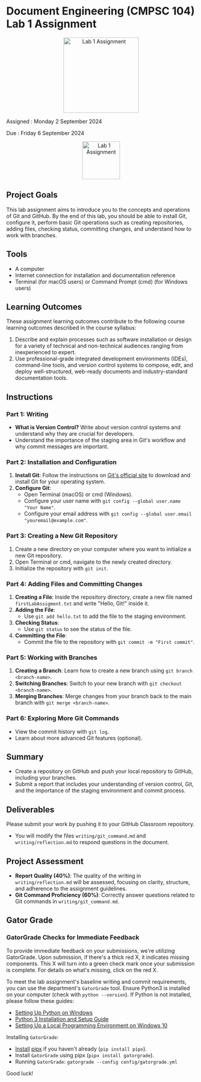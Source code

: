 
# Document Engineering (CMPSC 104) Lab 1 Assignment
<p align="center">
  <img src="https://github.com/allegheny-college-cmpsc-104-Fall-2024/lab01/blob/main/graphics/GitHub_Logo.png" alt="Lab 1 Assignment" width="200"/>
</p>

Assigned : Monday 2 September 2024

Due : Friday 6 September 2024

<p align="center">
  <img src="https://github.com/allegheny-college-cmpsc-104-Fall-2024/lab01/blob/main/graphics/github-mark.png" alt="Lab 1 Assignment" width="100"/>
</p>

## Project Goals
This lab assignment aims to introduce you to the concepts and operations of Git and GitHub. By the end of this lab, you should be able to install Git, configure it, perform basic Git operations such as creating repositories, adding files, checking status, committing changes, and understand how to work with branches.

## Tools
- A computer
- Internet connection for installation and documentation reference
- Terminal (for macOS users) or Command Prompt (cmd) (for Windows users)

## Learning Outcomes
These assignment learning outcomes contribute to the following course learning outcomes described in the course syllabus:

1. Describe and explain processes such as software installation or design for a variety of technical and non-technical audiences ranging from inexperienced to expert.
2. Use professional-grade integrated development environments (IDEs), command-line tools, and version control systems to compose, edit, and deploy well-structured, web-ready documents and industry-standard documentation tools.

## Instructions

### Part 1: Writing
- **What is Version Control?** Write about version control systems and understand why they are crucial for developers. 
- Understand the importance of the staging area in Git's workflow and why commit messages are important.

### Part 2: Installation and Configuration
1. **Install Git**: Follow the instructions on [Git's official site](https://git-scm.com/downloads) to download and install Git for your operating system.
2. **Configure Git**:
    - Open Terminal (macOS) or cmd (Windows).
    - Configure your user name with `git config --global user.name "Your Name"`.
    - Configure your email address with `git config --global user.email "youremail@example.com"`.

### Part 3: Creating a New Git Repository
1. Create a new directory on your computer where you want to initialize a new Git repository.
2. Open Terminal or cmd, navigate to the newly created directory.
3. Initialize the repository with `git init`.

### Part 4: Adding Files and Committing Changes
1. **Creating a File**: Inside the repository directory, create a new file named `firstLabAssigment.txt` and write "Hello, Git!" inside it.
2. **Adding the File**:
    - Use `git add hello.txt` to add the file to the staging environment.
3. **Checking Status**:
    - Use `git status` to see the status of the file.
4. **Committing the File**:
    - Commit the file to the repository with `git commit -m "First commit"`.

### Part 5: Working with Branches
1. **Creating a Branch**: Learn how to create a new branch using `git branch <branch-name>`.
2. **Switching Branches**: Switch to your new branch with `git checkout <branch-name>`.
3. **Merging Branches**: Merge changes from your branch back to the main branch with `git merge <branch-name>`.

### Part 6: Exploring More Git Commands
- View the commit history with `git log`.
- Learn about more advanced Git features (optional).

## Summary
- Create a repository on GitHub and push your local repository to GitHub, including your branches.
- Submit a report that includes your understanding of version control, Git, and the importance of the staging environment and commit process.

## Deliverables
Please submit your work by pushing it to your GitHub Classroom repository.
- You will modify the files `writing/git_command.md` and `writing/reflection.md` to respond questions in the document.

## Project Assessment
- **Report Quality (40%)**: The quality of the writing in `writing/reflection.md` will be assessed, focusing on clarity, structure, and adherence to the assignment guidelines.
- **Git Command Proficiency (60%)**: Correctly answer questions related to Git commands in `writing/git_command.md`.

## Gator Grade
### GatorGrade Checks for Immediate Feedback

To provide immediate feedback on your submissions, we're utilizing GatorGrade. Upon submission, if there's a thick red X, it indicates missing components. This X will turn into a green check mark once your submission is complete. For details on what's missing, click on the red X.

To meet the lab assignment's baseline writing and commit requirements, you can use the department's `GatorGrade` tool. Ensure Python3 is installed on your computer (check with `python --version`). If Python is not installed, please follow these guides:

- [Setting Up Python on Windows](https://realpython.com/lessons/python-windows-setup/)
- [Python 3 Installation and Setup Guide](https://realpython.com/installing-python/)
- [Setting Up a Local Programming Environment on Windows 10](https://www.digitalocean.com/community/tutorials/how-to-install-python-3-and-set-up-a-local-programming-environment-on-windows-10)

Installing `GatorGrade`:

- [Install](https://pipx.pypa.io/stable/) [pipx](https://pipx.pypa.io/stable/) if you haven't already (`pip install pipx`).
- Install `GatorGrade` using pipx (`pipx install gatorgrade`).
- Running `GatorGrade`:
 `gatorgrade --config config/gatorgrade.yml`

Good luck!
